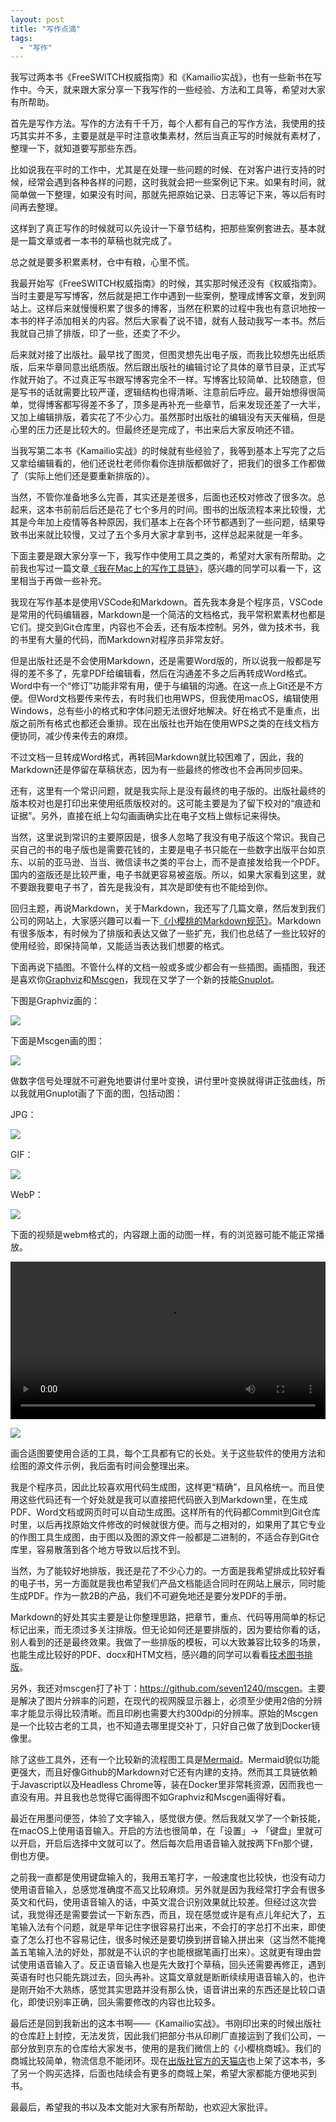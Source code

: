 ```yaml
---
layout: post
title: "写作点滴"
tags:
  - "写作"
---
```


我写过两本书《FreeSWITCH权威指南》和《Kamailio实战》，也有一些新书在写作中。今天，就来跟大家分享一下我写作的一些经验、方法和工具等，希望对大家有所帮助。

首先是写作方法。写作的方法有千千万，每个人都有自己的写作方法，我使用的技巧其实并不多，主要是就是平时注意收集素材，然后当真正写的时候就有素材了，整理一下，就知道要写那些东西。

比如说我在平时的工作中，尤其是在处理一些问题的时候、在对客户进行支持的时候，经常会遇到各种各样的问题，这时我就会把一些案例记下来。如果有时间，就简单做一下整理，如果没有时间，那就先把原始记录、日志等记下来，等以后有时间再去整理。

这样到了真正写作的时候就可以先设计一下章节结构，把那些案例套进去。基本就是一篇文章或者一本书的草稿也就完成了。

总之就是要多积累素材，仓中有粮，心里不慌。

我最开始写《FreeSWITCH权威指南》的时候，其实那时候还没有《权威指南》。当时主要是写写博客，然后就是把工作中遇到一些案例，整理成博客文章，发到网站上。这样后来就慢慢积累了很多的博客，当然在积累的过程中我也有意识地按一本书的样子添加相关的内容。然后大家看了说不错，就有人鼓动我写一本书。然后我就自己排了排版，印了一些，还卖了不少。

后来就对接了出版社。最早找了图灵，但图灵想先出电子版，而我比较想先出纸质版，后来华章同意出纸质版。然后跟出版社的编辑讨论了具体的章节目录，正式写作就开始了。不过真正写书跟写博客完全不一样。写博客比较简单、比较随意，但是写书的话就需要比较严谨，逻辑结构也得清晰、注意前后呼应。最开始想得很简单，觉得博客都写得差不多了，顶多是再补充一些章节，后来发现还差了一大半，又加上编辑排版，着实花了不少心力。虽然那时出版社的编辑没有天天催稿，但是心里的压力还是比较大的。但最终还是完成了，书出来后大家反响还不错。

当我写第二本书《Kamailio实战》的时候就有些经验了，我等到基本上写完了之后又拿给编辑看的，他们还说杜老师你看你连排版都做好了，把我们的很多工作都做了（实际上他们还是要重新排版的）。

当然，不管你准备地多么完善，其实还是差很多，后面也还校对修改了很多次。总起来，这本书前前后后还是花了七个多月的时间。图书的出版流程本来比较慢，尤其是今年加上疫情等各种原因，我们基本上在各个环节都遇到了一些问题，结果导致书出来就比较慢，又过了五个多月大家才拿到书，这样总起来就是一年多。

下面主要是跟大家分享一下，我写作中使用工具之类的，希望对大家有所帮助。之前我也写过一篇文章[《我在Mac上的写作工具链》](/2022/12/17/mac-writer-tools.html)，感兴趣的同学可以看一下，这里相当于再做一些补充。

我现在写作基本是使用VSCode和Markdown。首先我本身是个程序员，VSCode是常用的代码编辑器，Markdown是一个简洁的文档格式，我平常积累素材也都是它们。提交到Git仓库里，内容也不会丢，还有版本控制。另外，做为技术书，我的书里有大量的代码，而Markdown对程序员非常友好。

但是出版社还是不会使用Markdown，还是需要Word版的，所以说我一般都是写得的差不多了，先拿PDF给编辑看，然后在沟通差不多之后再转成Word格式。Word中有一个“修订”功能非常有用，便于与编辑的沟通。在这一点上Git还是不方便。但Word文档要传来传去，有时我们也用WPS，但我使用macOS，编辑使用Windows，总有些小的格式和字体问题无法很好地解决。好在格式不是重点，出版之前所有格式也都还会重排。现在出版社也开始在使用WPS之类的在线文档方便协同，减少传来传去的麻烦。

不过文档一旦转成Word格式，再转回Markdown就比较困难了，因此，我的Markdown还是停留在草稿状态，因为有一些最终的修改也不会再同步回来。

还有，这里有一个常识问题，就是我实际上是没有最终的电子版的。出版社最终的版本校对也是打印出来使用纸质版校对的。这可能主要是为了留下校对的“痕迹和证据”。另外，直接在纸上勾勾画画确实比在电子文档上做标记来得快。

当然，这里说到常识的主要原因是，很多人忽略了我没有电子版这个常识。我自己买自己的书的电子版也是需要花钱的，主要是电子书只能在一些数字出版平台如京东、以前的亚马逊、当当、微信读书之类的平台上，而不是直接发给我一个PDF。国内的盗版还是比较严重，电子书就更容易被盗版。所以，如果大家看到这里，就不要跟我要电子书了，首先是我没有，其次是即使有也不能给到你。

回归主题，再说Markdown，关于Markdown，我还写了几篇文章，然后发到我们公司的网站上，大家感兴趣可以看一下[《小樱桃的Markdown规范》](https://docs.xswitch.cn/xpedia/markdown/)。Markdown有很多版本，有时候为了排版和表达又做了一些扩充，我们也总结了一些比较好的使用经验，即保持简单，又能适当表达我们想要的格式。

下面再说下插图。不管什么样的文档一般或多或少都会有一些插图。画插图，我还是喜欢你[Graphviz](https://graphviz.org/)和[Mscgen](https://www.mcternan.me.uk/mscgen/)，我现在又学了一个新的技能[Gnuplot](http://www.gnuplot.info/)。

下图是Graphviz画的：

![](/images/graph.png)

下面是Mscgen画的图：

![](/images/no-rr.png)

做数字信号处理就不可避免地要讲付里叶变换，讲付里叶变换就得讲正弦曲线，所以我就用Gnuplot画了下面的图，包括动图：

JPG：

![](/images/circle.jpg)

GIF：

![](/images/circle.gif)

WebP：

![](/images/circle.webp)

下面的视频是webm格式的，内容跟上面的动图一样，有的浏览器可能不能正常播放。

<div>
<video src="/images/circle.webm" autoplay controls width="100%"/>
</div>

![](/images/sum-sinx.jpg)

画合适图要使用合适的工具，每个工具都有它的长处。关于这些软件的使用方法和绘图的源文件示例，我后面有时间会整理出来。

我是个程序员，因此比较喜欢用代码生成图，这样更“精确”，且风格统一。而且使用这些代码还有一个好处就是我可以直接把代码嵌入到Markdown里，在生成PDF、Word文档或网页时可以自动生成图。这样所有的代码都Commit到Git仓库时里，以后再找原始文件修改的时候就很方便。而与之相对的，如果用了其它专业的作图工具生成图，由于图以及图的源文件一般都是二进制的，不适合存到Git仓库里，容易散落到各个地方导致以后找不到。

当然，为了能较好地排版，我还是花了不少心力的。一方面是我希望排成比较好看的电子书，另一方面就是我也希望我们产品文档能适合同时在网站上展示，同时能生成PDF。作为一款2B的产品，我们不可避免地还是要分发PDF的手册。

Markdown的好处其实主要是让你整理思路，把章节，重点、代码等用简单的标记标记出来，而无须过多关注排版。但无论如何还是要排版的，因为要给你看的话，别人看到的还是最终效果。我做了一些排版的模板，可以大致兼容比较多的场景，也能生成比较好的PDF、docx和HTM文档，感兴趣的同学可以看看[技术图书排版](https://github.com/seven1240/latex)。

另外，我还对mscgen打了补丁：<https://github.com/seven1240/mscgen>。主要是解决了图片分辨率的问题，在现代的视网膜显示器上，必须至少使用2倍的分辨率才能显示得比较清晰。而且印刷也需要大约300dpi的分辨率。原始的Mscgen是一个比较古老的工具，也不知道去哪里提交补丁，只好自己做了放到Docker镜像里。

除了这些工具外，还有一个比较新的流程图工具是[Mermaid](https://mermaid-js.github.io/mermaid/)。Mermaid貌似功能更强大，而且好像Github的Markdown对它还有内建的支持。然而其工具链依赖于Javascript以及Headless Chrome等，装在Docker里非常耗资源，因而我也一直没有用。并且我也总觉得它画得图不如Graphviz和Mscgen画得好看。

最近在用墨问便签，体验了文字输入，感觉很方便。然后我就又学了一个新技能，在macOS上使用语音输入。开启的方法也很简单，在「设置」→ 「键盘」里就可以开启，开启后选择中文就可以了。然后每次启用语音输入就按两下Fn那个键，倒也方便。

之前我一直都是使用键盘输入的，我用五笔打字，一般速度也比较快，也没有动力使用语音输入，总感觉准确度不高又比较麻烦。另外就是因为我经常打字会有很多英文和代码，使用语音输入的话，中英文混合识别效果就比较差。但经过这次尝试，我觉得还是需要尝试一下新东西，而且，现在感觉或许是有点儿年纪大了，五笔输入法有个问题，就是早年记住字很容易打出来，不会打的字总打不出来，即使查了怎么打也不容易记住，很多时候还是要切换到拼音输入拼出来（这当然不能掩盖五笔输入法的好处，那就是不认识的字也能根据笔画打出来）。这就更有理由尝试使用语音输入了。反正语音输入也是先大致打个草稿，回头还需要再修正，遇到英语有时也只能先跳过去，回头再补。这篇文章就是断断续续用语音输入的，也许是刚开始不大熟练，感觉其实思路并没有那么快，语音讲出来的东西还是比较口语化，即使识别率正确，回头需要修改的内容也比较多。

最后还是回到我新出的这本书啊——《Kamailio实战》。书刚印出来的时候出版社的仓库赶上封控，无法发货，因此我们把部分书从印刷厂直接运到了我们公司，一部分放到京东的仓库给大家发书，使用的是我们微信上的《小樱桃商城》。我们的商城比较简单，物流信息不能闭环。现在[出版社官方的天猫店](https://m.tb.cn/h.U86nD34)也上架了这本书，多了另一个购买选择，后面也陆续会有更多的商城上架，希望大家都能方便地买到书。

最最后，希望我的书以及本文能对大家有所帮助，也欢迎大家批评。
